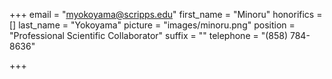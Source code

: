 +++
email = "myokoyama@scripps.edu"
first_name = "Minoru"
honorifics = []
last_name = "Yokoyama"
picture = "images/minoru.png"
position = "Professional Scientific Collaborator"
suffix = ""
telephone = "(858) 784-8636"

+++
